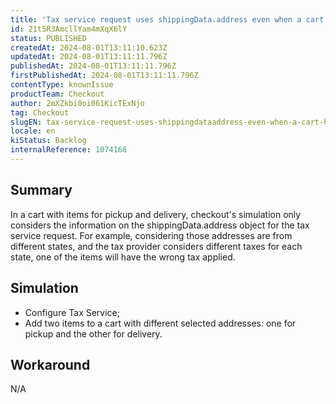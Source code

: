 ```yaml
---
title: 'Tax service request uses shippingData.address even when a cart has two selected address'
id: 21t5R3AmcllYam4mXqX6lY
status: PUBLISHED
createdAt: 2024-08-01T13:11:10.623Z
updatedAt: 2024-08-01T13:11:11.796Z
publishedAt: 2024-08-01T13:11:11.796Z
firstPublishedAt: 2024-08-01T13:11:11.796Z
contentType: knownIssue
productTeam: Checkout
author: 2mXZkbi0oi061KicTExNjo
tag: Checkout
slugEN: tax-service-request-uses-shippingdataaddress-even-when-a-cart-has-two-selected-address
locale: en
kiStatus: Backlog
internalReference: 1074168
---
```


## Summary


In a cart with items for pickup and delivery, checkout's simulation only considers the information on the shippingData.address object for the tax service request. For example, considering those addresses are from different states, and the tax provider considers different taxes for each state, one of the items will have the wrong tax applied.


##

## Simulation



- Configure Tax Service;
- Add two items to a cart with different selected addresses: one for pickup and the other for delivery.


##

## Workaround


N/A




